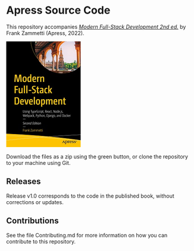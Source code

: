 # Apress Source Code

This repository accompanies [*Modern Full-Stack Development 2nd ed.*](https://www.link.springer.com/book/10.1007/978-1-4842-8811-5) by Frank Zammetti (Apress, 2022).

[comment]: #cover
![Cover image](978-1-4842-8810-8.jpg)

Download the files as a zip using the green button, or clone the repository to your machine using Git.

## Releases

Release v1.0 corresponds to the code in the published book, without corrections or updates.

## Contributions

See the file Contributing.md for more information on how you can contribute to this repository.